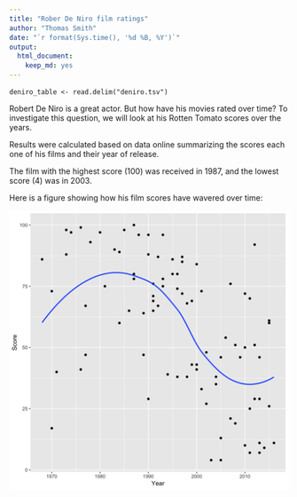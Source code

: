 ```yaml
---
title: "Rober De Niro film ratings"
author: "Thomas Smith"
date: "`r format(Sys.time(), '%d %B, %Y')`"
output: 
  html_document:
    keep_md: yes 
---
```


```{r load deniro_dat}
deniro_table <- read.delim("deniro.tsv")
```

Robert De Niro is a great actor. But how have his movies rated over time? To investigate this question, we will look at his Rotten Tomato scores over the years. 

Results were calculated based on data online summarizing the scores each one of his films and their year of release.

The film with the highest score (100) was received in 1987, and the lowest score (4) was in 2003.

Here is a figure showing how his film scores have wavered over time:

![*Fig. 1* A scatter plot of Robert De Niro's film ratings](deniro.png)

